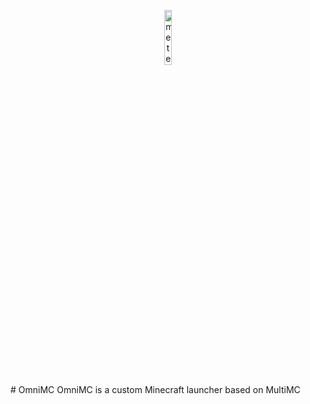 <p align="center">
<img src="https://i.hizliresim.com/o218kx0.png" alt="meteor-client-logo" width="15%"/>
</p>
# OmniMC
OmniMC is a custom Minecraft launcher based on MultiMC

